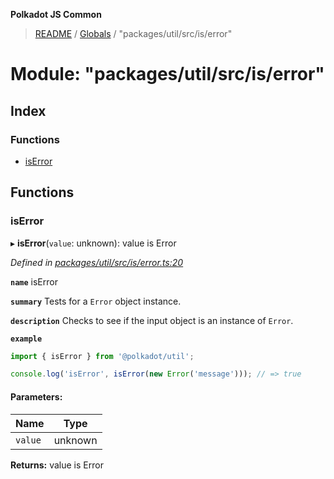 **Polkadot JS Common**

> [README](../README.md) / [Globals](../globals.md) / "packages/util/src/is/error"

# Module: "packages/util/src/is/error"

## Index

### Functions

* [isError](_packages_util_src_is_error_.md#iserror)

## Functions

### isError

▸ **isError**(`value`: unknown): value is Error

*Defined in [packages/util/src/is/error.ts:20](https://github.com/polkadot-js/common/blob/13ae8665/packages/util/src/is/error.ts#L20)*

**`name`** isError

**`summary`** Tests for a `Error` object instance.

**`description`** 
Checks to see if the input object is an instance of `Error`.

**`example`** 
<BR>

```javascript
import { isError } from '@polkadot/util';

console.log('isError', isError(new Error('message'))); // => true
```

#### Parameters:

Name | Type |
------ | ------ |
`value` | unknown |

**Returns:** value is Error

